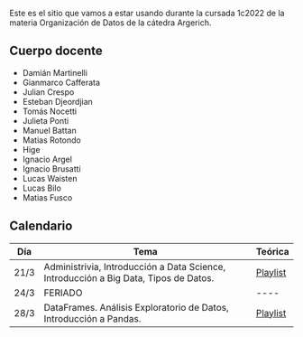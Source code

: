 Este es el sitio que vamos a estar usando durante la cursada 1c2022 de la materia Organización de Datos de la cátedra Argerich.

## Cuerpo docente

* Damián Martinelli
* Gianmarco Cafferata
* Julian Crespo
* Esteban Djeordjian
* Tomás Nocetti
* Julieta Ponti
* Manuel Battan
* Matias Rotondo
* Hige
* Ignacio Argel
* Ignacio Brusatti
* Lucas Waisten
* Lucas Bilo
* Matias Fusco


## Calendario

| Día | Tema | Teórica |
|-----|------|---------|
|  21/3   |   Administrivia, Introducción a Data Science, Introducción a Big Data, Tipos de Datos.   |    [Playlist](https://www.youtube.com/playlist?list=PLeo_qKwGPZYevnuxYBfrvQ32zJJE2--Y4)     |
|  24/3   |  FERIADO |   ----  |
|  28/3   |   DataFrames. Análisis Exploratorio de Datos, Introducción a Pandas.   |    [Playlist](https://www.youtube.com/playlist?list=PLeo_qKwGPZYcRxxR-GNmBcLbujTieWpQQ)     |
